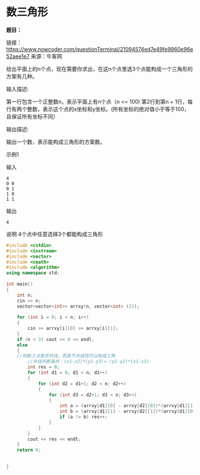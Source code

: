 # 数三角形


**题目：**

链接：https://www.nowcoder.com/questionTerminal/21094574ed7e49fe9960e96e52aee1e7
来源：牛客网

给出平面上的n个点，现在需要你求出，在这n个点里选3个点能构成一个三角形的方案有几种。



输入描述:

第一行包含一个正整数n，表示平面上有n个点（n <= 100)
第2行到第n + 1行，每行有两个整数，表示这个点的x坐标和y坐标。(所有坐标的绝对值小于等于100，且保证所有坐标不同）


输出描述:

输出一个数，表示能构成三角形的方案数。

示例1

输入
```
4
0 0
0 1
1 0
1 1
```
输出
```
4
```
说明
4个点中任意选择3个都能构成三角形

```c++
#include <cstdio>
#include <iostream>
#include <vector>
#include <cmath>
#include <algorithm>
using namespace std;
 
int main()
{
    int n;
    cin >> n;
    vector<vector<int>> arrxy(n, vector<int> (2));
 
    for (int i = 0; i < n; i++)
    {
        cin >> arrxy[i][0] >> arrxy[i][1];
    }
    if (n < 3) cout << 0 << endl;
    else
    {
    //判断三点是否共线，若是不共线则可以构成三角
        //共线判断条件：(x1-x2)*(y1-y3)= (y1-y2)*(x1-x3)
        int res = 0;
        for (int d1 = 0; d1 < n; d1++)
        {
            for (int d2 = d1+1; d2 < n; d2++)
            {
                for (int d3 = d2+1; d3 < n; d3++)
                {
                    int a = (arrxy[d1][0] - arrxy[d2][0])*(arrxy[d1][1] - arrxy[d3][1]);
                    int b = (arrxy[d1][1] - arrxy[d2][1])*(arrxy[d1][0] - arrxy[d3][0]);
                    if (a != b) res++;
                }
            }
        }
        cout << res << endl;
    }
    return 0;
 
 
}
```